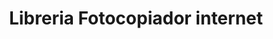 ---
title: "Libreria Fotocopiador internet"
url: /santiago/libreria-fotocopiador-internet/
shop: copyshop
---